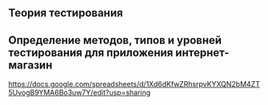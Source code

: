 ## Теория тестирования

## Определение методов, типов и уровней тестирования для приложения интернет-магазин
<https://docs.google.com/spreadsheets/d/1Xd6dKfwZRhsrpvKYXQN2bM4ZT5UvogB9YMA6Bo3uw7Y/edit?usp=sharing>
